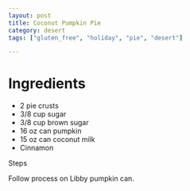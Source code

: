 ```yaml
---
layout: post
title: Coconut Pumpkin Pie
category: desert
tags: ["gluten_free", "holiday", "pie", "desert"]

---
```


# Ingredients

* 2	pie crusts
* 3/8	cup sugar
* 3/8	cup brown sugar
* 16 oz can pumpkin
* 15 oz can coconut milk
* Cinnamon

Steps

Follow process on Libby pumpkin can.
